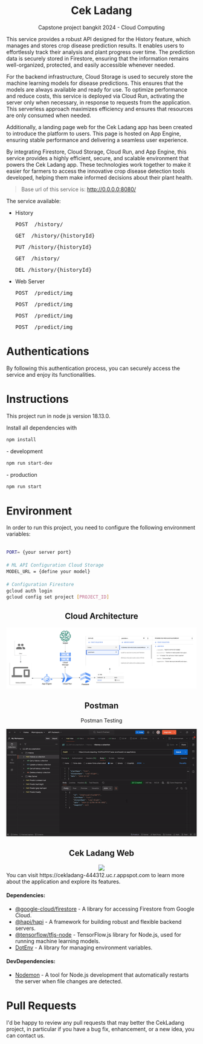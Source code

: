<h1 align="center">Cek Ladang</h1>
<p align="center">Capstone project bangkit 2024 - Cloud Computing</p>

This service provides a robust API designed for the History feature, which manages and stores crop disease prediction results. It enables users to effortlessly track their analysis and plant progress over time. The prediction data is securely stored in Firestore, ensuring that the information remains well-organized, protected, and easily accessible whenever needed.

For the backend infrastructure, Cloud Storage is used to securely store the machine learning models for disease predictions. This ensures that the models are always available and ready for use. To optimize performance and reduce costs, this service is deployed via Cloud Run, activating the server only when necessary, in response to requests from the application. This serverless approach maximizes efficiency and ensures that resources are only consumed when needed.

Additionally, a landing page web for the Cek Ladang app has been created to introduce the platform to users. This page is hosted on App Engine, ensuring stable performance and delivering a seamless user experience.

By integrating Firestore, Cloud Storage, Cloud Run, and App Engine, this service provides a highly efficient, secure, and scalable environment that powers the Cek Ladang app. These technologies work together to make it easier for farmers to access the innovative crop disease detection tools developed, helping them make informed decisions about their plant health.


> Base url of this service is: http://0.0.0.0:8080/

The service available:


- History
  <pre>POST  /history/</pre>
  <pre>GET  /history/{historyId}</pre>
  <pre>PUT /history/{historyId}</pre>
  <pre>GET  /history/</pre>
  <pre>DEL /history/{historyId}</pre>

- Web Server
  <pre>POST  /predict/img</pre>
  <pre>POST  /predict/img</pre>
  <pre>POST  /predict/img</pre>
  <pre>POST  /predict/img</pre> 


# Authentications


By following this authentication process, you can securely access the service and enjoy its functionalities.

# Instructions
This project run in node js version 18.13.0. 

Install all dependencies with
```bash
npm install
```

<P>- development<p>

```bash
npm run start-dev
```
<p>- production<p>

```bash 
npm run start  
```

# Environment

In order to run this project, you need to configure the following environment variables:

```bash

PORT= {your server port}

# ML API Configuration Cloud Storage
MODEL_URL = {define your model}

# Configuration Firestore
gcloud auth login
gcloud config set project [PROJECT_ID]


```

<h2 align="center">Cloud Architecture</h2>
<a href="">
  <img src="https://github.com/CekLadang/CloudComputing/blob/main/assets/cc-architecture.png" />
</a>
<h2 align="center">Postman</h2>
<p align="center">Postman Testing</p>
<div align="center">
  <a href="">
    <img src="https://github.com/CekLadang/CloudComputing/blob/main/assets/api-testing.gif" />
  </a>
</div>

<h2 align="center">Cek Ladang Web</h2>

<div align="center">
  <a href="">
    <img src="https://github.com/CekLadang/CloudComputing/blob/main/assets/web.gif" />
  </a>
</div>
You can visit https://cekladang-444312.uc.r.appspot.com to learn more about the application and explore its features.



#### Dependencies:
* [@google-cloud/firestore](https://www.npmjs.com/package/@google-cloud/firestore) - A library for accessing Firestore from Google Cloud.
* [@hapi/hapi](https://www.npmjs.com/package/@hapi/hapi) - A framework for building robust and flexible backend servers.
* [@tensorflow/tfjs-node](https://www.npmjs.com/package/@tensorflow/tfjs-node) - TensorFlow.js library for Node.js, used for running machine learning models.
* [DotEnv](https://www.npmjs.com/package/dotenv) - A library for managing environment variables.

#### DevDependencies:
* [Nodemon](https://www.npmjs.com/package/nodemon) - A tool for Node.js development that automatically restarts the server when file changes are detected.


# Pull Requests

I'd be happy to review any pull requests that may better the CekLadang project, in particular if you have a bug fix, enhancement, or a new idea, you can contact us.
